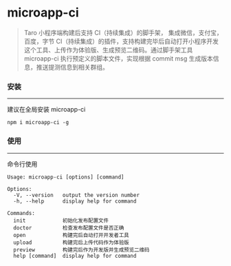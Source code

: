 # microapp-ci

> Taro 小程序端构建后支持 CI（持续集成）的脚手架， 集成微信，支付宝，百度，字节 CI（持续集成）的插件，支持构建完毕后自动打开小程序开发这个工具、上传作为体验版、生成预览二维码。通过脚手架工具 microapp-ci 执行预定义的脚本文件，实现根据 commit msg 生成版本信息，推送提测信息到相关群组。

### 安装

---

建议在全局安装 microapp-ci

```
npm i microapp-ci -g
```

### 使用

---

命令行使用

```
Usage: microapp-ci [options] [command]

Options:
  -V, --version   output the version number
  -h, --help      display help for command

Commands:
  init            初始化发布配置文件
  doctor          检查发布配置文件是否正确
  open            构建完后自动打开开发者工具
  upload          构建完后上传代码作为体验版
  preview         构建完后作为开发版并生成预览二维码
  help [command]  display help for command

```
